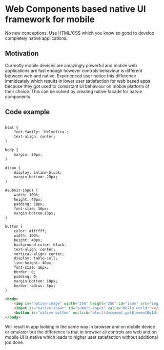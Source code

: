 Web Components based native UI framework for mobile
===================================================

No new conceptions. Use HTML/CSS which you know so good to develop completely native applications.

Motivation
----------
Currently mobile devices are amazingly powerful and mobile web applications are fast enough however controls behaviour is different between web and native. Experienced user notice this difference immideately which results in lower user satisfaction for web based apps because they got used to consistant UI behaviour on mobile platform of their choice. This can be solved by creating native facade for natvie components.


Code example
------------

```html

html {
    font-family: 'Helvetica';
    text-align: center;
}

body {
    margin: 20px;
}

#icon {
    display: inline-block;
    margin-bottom: 20px;
}

#submit-input {
    width: 100%;
    height: 40px;
    padding: 10px;
    font-size: 16px;
    margin-bottom:10px;
}

button {
    color: #ffffff;
    width: 100%;
    height: 40px;
    background-color: black;
    text-align: center;
    vertical-align: center;
    display: table-cell;
    line-height: 40px;
    font-size: 16px;
    border: 0;
    padding: 0;
    margin-bottom: 10px;
    border-radius: 5px;
}

<body>
    <img is="native-image" width="256" height="256" id="icon" src="img/lenna.png"></img>
    <input is="native-input" id="submit-input" value="Hello world!"></input>
    <button is="native-button" onclick="alert(document.getElementById('submit-input').value);">Alert input value</button>
</body>
```

Will result in app looking in the same way in browser and on mobile device or emulator but the difference is that in browser all controls are web and on mobile UI is native which leads to higher user satisfaction without additional job done.